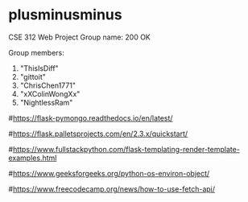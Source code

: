 # plusminusminus

CSE 312 Web Project
Group name: 200 OK

Group members:

1. "ThisIsDiff"
2. "gittoit"
3. "ChrisChen1771"
4. "xXColinWongXx"
5. "NightlessRam"

#https://flask-pymongo.readthedocs.io/en/latest/

#https://flask.palletsprojects.com/en/2.3.x/quickstart/

#https://www.fullstackpython.com/flask-templating-render-template-examples.html

#https://www.geeksforgeeks.org/python-os-environ-object/

#https://www.freecodecamp.org/news/how-to-use-fetch-api/
